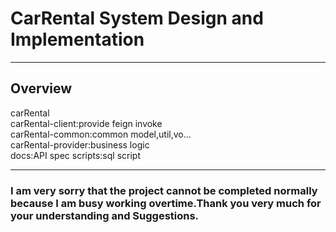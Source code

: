 # CarRental System Design and Implementation

---

## Overview

carRental  
    carRental-client:provide feign invoke  
    carRental-common:common model,util,vo...  
    carRental-provider:business logic  
        docs:API spec 
        scripts:sql script

---
### I am very sorry that the project cannot be completed normally because I am busy working overtime.Thank you very much for your understanding and Suggestions. 



